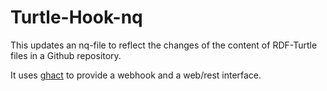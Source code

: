 # Turtle-Hook-nq

This updates an nq-file to reflect the changes of the content of RDF-Turtle files in a Github repository.

It uses [ghact](https://deno.land/x/ghact) to provide a webhook and a web/rest interface.
